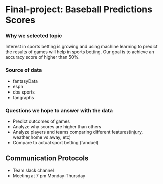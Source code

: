 # Final-project: Baseball Predictions Scores

### Why we selected topic
Interest in sports betting is growing and using machine learning to predict the results of games will help in sports betting. 
Our goal is to achieve an accuracy score of higher than 50%.

### Source of data

- fantasyData
- espn
- cbs sports
- fangraphs

###  Questions we hope to answer with the data

- Predict outcomes of games
- Analyze why scores are higher than others
- Analyze players and teams comparing different features(injury, weather,home vs away, etc)
- Compare to actual sport betting (fanduel)

## Communication Protocols

- Team slack channel
- Meeting at 7 pm Monday-Thursday
